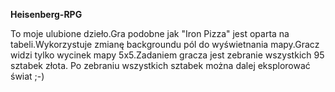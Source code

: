 ﻿**Heisenberg-RPG**

To moje ulubione dzieło.Gra podobne jak "Iron Pizza" jest oparta na tabeli.Wykorzystuje zmianę backgroundu pól do wyświetnania mapy.Gracz widzi tylko wycinek mapy 5x5.Zadaniem gracza jest zebranie wszystkich 95 sztabek złota.
Po zebraniu wszystkich sztabek można dalej eksplorować świat ;-)
